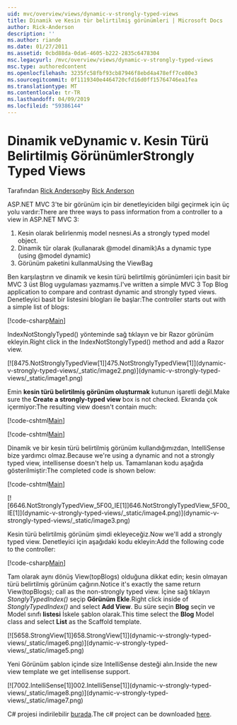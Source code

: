 ```yaml
---
uid: mvc/overview/views/dynamic-v-strongly-typed-views
title: Dinamik ve Kesin tür belirtilmiş görünümleri | Microsoft Docs
author: Rick-Anderson
description: ''
ms.author: riande
ms.date: 01/27/2011
ms.assetid: 0cbd88da-0da6-4605-b222-2835c6478304
msc.legacyurl: /mvc/overview/views/dynamic-v-strongly-typed-views
msc.type: authoredcontent
ms.openlocfilehash: 3235fc58fbf93cb87946f8ebd4a478eff7ce80e3
ms.sourcegitcommit: 0f1119340e4464720cfd16d0ff15764746ea1fea
ms.translationtype: MT
ms.contentlocale: tr-TR
ms.lasthandoff: 04/09/2019
ms.locfileid: "59386144"
---
```

# <a name="dynamic-v-strongly-typed-views"></a><span data-ttu-id="556a4-103">Dinamik ve</span><span class="sxs-lookup"><span data-stu-id="556a4-103">Dynamic v.</span></span> <span data-ttu-id="556a4-104">Kesin Türü Belirtilmiş Görünümler</span><span class="sxs-lookup"><span data-stu-id="556a4-104">Strongly Typed Views</span></span>

<span data-ttu-id="556a4-105">Tarafından [Rick Anderson]((https://twitter.com/RickAndMSFT))</span><span class="sxs-lookup"><span data-stu-id="556a4-105">by [Rick Anderson]((https://twitter.com/RickAndMSFT))</span></span>

<span data-ttu-id="556a4-106">ASP.NET MVC 3'te bir görünüm için bir denetleyiciden bilgi geçirmek için üç yolu vardır:</span><span class="sxs-lookup"><span data-stu-id="556a4-106">There are three ways to pass information from a controller to a view in ASP.NET MVC 3:</span></span>

1. <span data-ttu-id="556a4-107">Kesin olarak belirlenmiş model nesnesi.</span><span class="sxs-lookup"><span data-stu-id="556a4-107">As a strongly typed model object.</span></span>
2. <span data-ttu-id="556a4-108">Dinamik tür olarak (kullanarak @model dinamik)</span><span class="sxs-lookup"><span data-stu-id="556a4-108">As a dynamic type (using @model dynamic)</span></span>
3. <span data-ttu-id="556a4-109">Görünüm paketini kullanma</span><span class="sxs-lookup"><span data-stu-id="556a4-109">Using the ViewBag</span></span>

<span data-ttu-id="556a4-110">Ben karşılaştırın ve dinamik ve kesin türü belirtilmiş görünümleri için basit bir MVC 3 üst Blog uygulaması yazmamış.</span><span class="sxs-lookup"><span data-stu-id="556a4-110">I've written a simple MVC 3 Top Blog application to compare and contrast dynamic and strongly typed views.</span></span> <span data-ttu-id="556a4-111">Denetleyici basit bir listesini blogları ile başlar:</span><span class="sxs-lookup"><span data-stu-id="556a4-111">The controller starts out with a simple list of blogs:</span></span>

[!code-csharp[Main](dynamic-v-strongly-typed-views/samples/sample1.cs)]

<span data-ttu-id="556a4-112">IndexNotStonglyTyped() yönteminde sağ tıklayın ve bir Razor görünüm ekleyin.</span><span class="sxs-lookup"><span data-stu-id="556a4-112">Right click in the IndexNotStonglyTyped() method and add a Razor view.</span></span>

[![8<span data-ttu-id="556a4-113">475.NotStronglyTypedView[1]]</span><span class="sxs-lookup"><span data-stu-id="556a4-113">475.NotStronglyTypedView[1]]</span></span>(dynamic-v-strongly-typed-views/_static/image2.png)](dynamic-v-strongly-typed-views/_static/image1.png)

<span data-ttu-id="556a4-114">Emin **kesin türü belirtilmiş görünüm oluşturmak** kutunun işaretli değil.</span><span class="sxs-lookup"><span data-stu-id="556a4-114">Make sure the **Create a strongly-typed view** box is not checked.</span></span> <span data-ttu-id="556a4-115">Ekranda çok içermiyor:</span><span class="sxs-lookup"><span data-stu-id="556a4-115">The resulting view doesn't contain much:</span></span>

[!code-cshtml[Main](dynamic-v-strongly-typed-views/samples/sample2.cshtml)]

[!code-cshtml[Main](dynamic-v-strongly-typed-views/samples/sample3.cshtml)]

<span data-ttu-id="556a4-116">Dinamik ve bir kesin türü belirtilmiş görünüm kullandığımızdan, IntelliSense bize yardımcı olmaz.</span><span class="sxs-lookup"><span data-stu-id="556a4-116">Because we're using a dynamic and not a strongly typed view, intellisense doesn't help us.</span></span> <span data-ttu-id="556a4-117">Tamamlanan kodu aşağıda gösterilmiştir:</span><span class="sxs-lookup"><span data-stu-id="556a4-117">The completed code is shown below:</span></span>

[!code-cshtml[Main](dynamic-v-strongly-typed-views/samples/sample4.cshtml)]

[![6<span data-ttu-id="556a4-118">646.NotStronglyTypedView_5F00_IE[1]]</span><span class="sxs-lookup"><span data-stu-id="556a4-118">646.NotStronglyTypedView_5F00_IE[1]]</span></span>(dynamic-v-strongly-typed-views/_static/image4.png)](dynamic-v-strongly-typed-views/_static/image3.png)

<span data-ttu-id="556a4-119">Kesin türü belirtilmiş görünüm şimdi ekleyeceğiz.</span><span class="sxs-lookup"><span data-stu-id="556a4-119">Now we'll add a strongly typed view.</span></span> <span data-ttu-id="556a4-120">Denetleyici için aşağıdaki kodu ekleyin:</span><span class="sxs-lookup"><span data-stu-id="556a4-120">Add the following code to the controller:</span></span>

[!code-csharp[Main](dynamic-v-strongly-typed-views/samples/sample5.cs)]


<span data-ttu-id="556a4-121">Tam olarak aynı dönüş View(topBlogs) olduğuna dikkat edin; kesin olmayan türü belirtilmiş görünüm çağırın.</span><span class="sxs-lookup"><span data-stu-id="556a4-121">Notice it's exactly the same return View(topBlogs); call as the non-strongly typed view.</span></span> <span data-ttu-id="556a4-122">İçine sağ tıklayın *StonglyTypedIndex()* seçip **Görünüm Ekle**.</span><span class="sxs-lookup"><span data-stu-id="556a4-122">Right click inside of *StonglyTypedIndex()* and select **Add View**.</span></span> <span data-ttu-id="556a4-123">Bu süre seçin **Blog** seçin ve Model sınıfı **listesi** İskele şablon olarak.</span><span class="sxs-lookup"><span data-stu-id="556a4-123">This time select the **Blog** Model class and select **List** as the Scaffold template.</span></span>

[![5<span data-ttu-id="556a4-124">658.StrongView[1]]</span><span class="sxs-lookup"><span data-stu-id="556a4-124">658.StrongView[1]]</span></span>(dynamic-v-strongly-typed-views/_static/image6.png)](dynamic-v-strongly-typed-views/_static/image5.png)

<span data-ttu-id="556a4-125">Yeni Görünüm şablon içinde size IntelliSense desteği alın.</span><span class="sxs-lookup"><span data-stu-id="556a4-125">Inside the new view template we get intellisense support.</span></span>

[![7<span data-ttu-id="556a4-126">002.IntelliSense[1]]</span><span class="sxs-lookup"><span data-stu-id="556a4-126">002.IntelliSense[1]]</span></span>(dynamic-v-strongly-typed-views/_static/image8.png)](dynamic-v-strongly-typed-views/_static/image7.png)

<span data-ttu-id="556a4-127">C# projesi indirilebilir [burada](https://blogs.msdn.com/cfs-file.ashx/__key/CommunityServer-Blogs-Components-WeblogFiles/00-00-01-11-73-SSMS/1817.Mvc3ViewDemo.zip).</span><span class="sxs-lookup"><span data-stu-id="556a4-127">The c# project can be downloaded [here](https://blogs.msdn.com/cfs-file.ashx/__key/CommunityServer-Blogs-Components-WeblogFiles/00-00-01-11-73-SSMS/1817.Mvc3ViewDemo.zip).</span></span>
